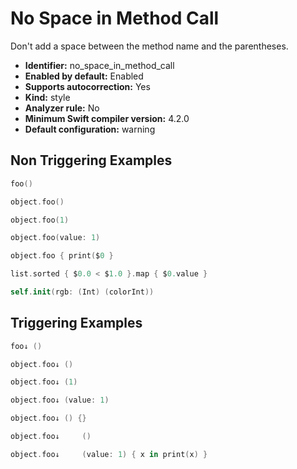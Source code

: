 # No Space in Method Call

Don't add a space between the method name and the parentheses.

* **Identifier:** no_space_in_method_call
* **Enabled by default:** Enabled
* **Supports autocorrection:** Yes
* **Kind:** style
* **Analyzer rule:** No
* **Minimum Swift compiler version:** 4.2.0
* **Default configuration:** warning

## Non Triggering Examples

```swift
foo()
```

```swift
object.foo()
```

```swift
object.foo(1)
```

```swift
object.foo(value: 1)
```

```swift
object.foo { print($0 }
```

```swift
list.sorted { $0.0 < $1.0 }.map { $0.value }
```

```swift
self.init(rgb: (Int) (colorInt))
```

## Triggering Examples

```swift
foo↓ ()
```

```swift
object.foo↓ ()
```

```swift
object.foo↓ (1)
```

```swift
object.foo↓ (value: 1)
```

```swift
object.foo↓ () {}
```

```swift
object.foo↓     ()
```

```swift
object.foo↓     (value: 1) { x in print(x) }
```